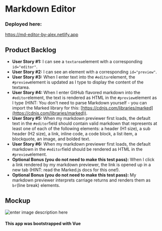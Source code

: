 
# Markdown Editor


### Deployed here:
https://md-editor-by-alex.netlify.app
## Product Backlog

- **User Story #1:** I can see a `textarea`element with a corresponding `id="editor"`.
- **User Story #2:** I can see an element with a corresponding `id="preview"`.
- **User Story #3:** When I enter text into the `#editor`element, the `#preview`element is updated as I type to display the content of the textarea.
- **User Story #4:** When I enter GitHub flavored markdown into the `#editor`element, the text is rendered as HTML in the `#preview`element as I type (HINT: You don't need to parse Markdown yourself - you can import the Marked library for this: [https://cdnjs.com/libraries/marked](https://cdnjs.com/libraries/marked)).
- **User Story #5:** When my markdown previewer first loads, the default text in the `#editor`field should contain valid markdown that represents at least one of each of the following elements: a header (H1 size), a sub header (H2 size), a link, inline code, a code block, a list item, a blockquote, an image, and bolded text.
- **User Story #6:** When my markdown previewer first loads, the default markdown in the `#editor`field should be rendered as HTML in the `#preview`element.
- **Optional Bonus (you do not need to make this test pass):** When I click a link rendered by my markdown previewer, the link is opened up in a new tab (HINT: read the Marked.js docs for this one!).
- **Optional Bonus (you do not need to make this test pass):** My markdown previewer interprets carriage returns and renders them as `br`(line break) elements.

## Mockup

![enter image description here](https://i.imgur.com/dC6ZrOs.png)

#### This app was bootstrapped with Vue
